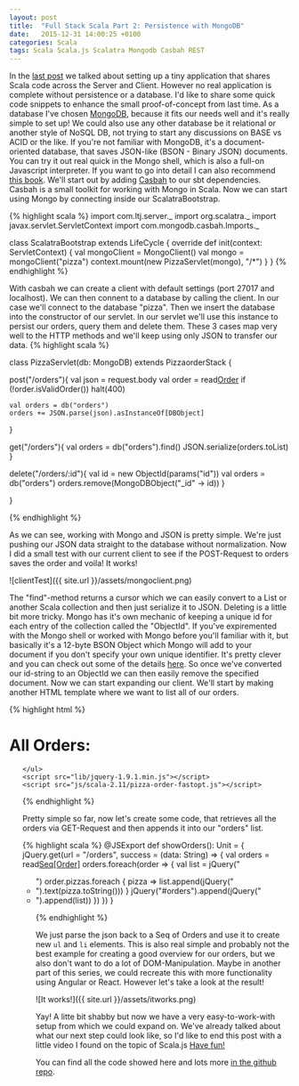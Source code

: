 ```yaml
---
layout: post
title:  "Full Stack Scala Part 2: Persistence with MongoDB"
date:   2015-12-31 14:00:25 +0100
categories: Scala
tags: Scala Scala.js Scalatra Mongodb Casbah REST
---
```


In the [last post] we talked about setting up a tiny application that shares Scala code across the Server and Client. 
However no real application is complete without persistence or a database. I'd like to share some quick code snippets to enhance the small proof-of-concept from last time.
As a database I've chosen [MongoDB][mongo], because it fits our needs well and it's really simple to set up!
We could also use any other database be it relational or another style of NoSQL DB, not trying to start any discussions on BASE vs ACID or the like.
If you're not familiar with MongoDB, it's a document-oriented database, that saves JSON-like (BSON - Binary JSON) documents.
You can try it out real quick in the Mongo shell, which is also a full-on Javascript interpreter. If you want to go into detail I can also recommend [this book][book].
We'll start out by adding [Casbah][casbah] to our sbt dependencies. Casbah is a small toolkit for working with Mongo in Scala.
Now we can start using Mongo by connecting inside our ScalatraBootstrap.

{% highlight scala %}
import com.ltj.server._
import org.scalatra._
import javax.servlet.ServletContext
import com.mongodb.casbah.Imports._

class ScalatraBootstrap extends LifeCycle {
  override def init(context: ServletContext) {
    val mongoClient =  MongoClient()
    val mongo = mongoClient("pizza")
    context.mount(new PizzaServlet(mongo), "/*")
  }
}
{% endhighlight %}

With casbah we can create a client with default settings (port 27017 and localhost). 
We can then connent to a database by calling the client. In our case we'll connect to the database "pizza".
Then we insert the database into the constructor of our servlet. 
In our servlet we'll use this instance to persist our orders, query them and delete them.
These 3 cases map very well to the HTTP methods and we'll keep using only JSON to transfer our data.
{% highlight scala %}

class PizzaServlet(db: MongoDB) extends PizzaorderStack {

  post("/orders"){
    val json = request.body
    val order = read[Order](json)
    if (!order.isValidOrder()) halt(400)

    val orders = db("orders")
    orders += JSON.parse(json).asInstanceOf[DBObject]

  }

  get("/orders"){
    val orders = db("orders").find()
    JSON.serialize(orders.toList)
  }

  delete("/orders/:id"){
    val id = new ObjectId(params("id"))
    val orders = db("orders")
    orders.remove(MongoDBObject("_id" ->  id))
  }

}

{% endhighlight %}

As we can see, working with Mongo and JSON is pretty simple. We're just pushing our JSON data straight to the database without normalization.
Now I did a small test with our current client to see if the POST-Request to orders saves the order and voila! It works!

![clientTest]({{ site.url }}/assets/mongoclient.png)


The "find"-method returns a cursor which we can easily convert to a List or another Scala collection and then just serialize it to JSON.
Deleting is a little bit more tricky. Mongo has it's own mechanic of keeping a unique id for each entry of the collection called the "ObjectId". 
If you've expiremented with the Mongo shell or worked with Mongo before you'll familiar with it, but basically it's a 12-byte BSON Object which Mongo will add to your document if you don't specify your own unique identifier.
It's pretty clever and you can check out some of the details [here][object-id]. 
So once we've converted our id-string to an ObjectId we can then easily remove the specified document.
Now we can start expanding our client. We'll start by making another HTML template where we want to list all of our orders.

{% highlight html %}
<html lang="en">
<head>
	<meta charset="UTF-8">
	<title>Orders</title>
</head>
<body onload="com.ltj.pizza.Main().showOrders()">
	<h1>All Orders:</h1>
	<ul id="orders">
	
	</ul>
	<script src="lib/jquery-1.9.1.min.js"></script>
	<script src="js/scala-2.11/pizza-order-fastopt.js"></script>
</body>
</html>

{% endhighlight %}


Pretty simple so far, now let's create some code, that retrieves all the orders via GET-Request and then appends it into our "orders" list.




{% highlight scala %}
@JSExport
def showOrders(): Unit = {
  jQuery.get(url = "/orders",  success = (data: String) => {
    val orders = read[Seq[Order]](data)
    orders.foreach(order => {
	  val list = jQuery("<ul>")
	  order.pizzas.foreach { pizza => list.append(jQuery("<li>").text(pizza.toString())) }
	  jQuery("#orders").append(jQuery("<li>").append(list))
    })
  })
}
  

{% endhighlight %}

We just parse the json back to a Seq of Orders and use it to create new `ul` and `li` elements.
This is also real simple and probably not the best example for creating a good overview for our orders, but we also don't want to do a lot of DOM-Manipulation.
Maybe in another part of this series, we could recreate this with more functionality using Angular or React.
However let's take a look at the result!

![It works!]({{ site.url }}/assets/itworks.png)

Yay! A litte bit shabby but now we have a very easy-to-work-with setup from which we could expand on. 
We've already talked about what our next step could look like, so I'd like to end this post with a little video I found on the topic of Scala.js
[Have fun!][video]

You can find all the code showed here and lots more [in the github repo][git repo].

[object-id]: https://docs.mongodb.org/manual/reference/object-id/
[git repo]: https://github.com/LukaJCB/FullStackScala
[video]: https://www.youtube.com/watch?v=n1GgVWOThhY
[last post]: http://lukajcb.github.io/blog/scala/2015/12/19/full-stack-scala.html
[mongo]: https://www.mongodb.org/
[book]: http://shop.oreilly.com/product/0636920028031.do
[casbah]: https://mongodb.github.io/casbah/